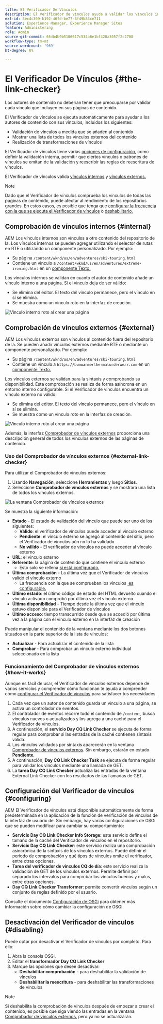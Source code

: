 ```yaml
---
title: El Verificador De Vínculos
description: El Verificador de vínculos ayuda a validar los vínculos internos y externos y permite la reescritura de vínculos.
exl-id: 8ec4c399-b192-46fd-be77-3f49b83ce711
solution: Experience Manager, Experience Manager Sites
feature: Administering
role: Admin
source-git-commit: 66db4b0b5106617c534b6e1bf428a3057f2c2708
workflow-type: tm+mt
source-wordcount: '969'
ht-degree: 0%

---
```


# El Verificador De Vínculos {#the-link-checker}

Los autores de contenido no deberían tener que preocuparse por validar cada vínculo que incluyen en sus páginas de contenido.

El Verificador de vínculos se ejecuta automáticamente para ayudar a los autores de contenido con sus vínculos, incluidos los siguientes:

* Validación de vínculos a medida que se añaden al contenido
* Mostrar una lista de todos los vínculos externos del contenido
* Realización de transformaciones de vínculos

El Verificador de vínculos tiene varias [opciones de configuración](#configuring), como definir la validación interna, permitir que ciertos vínculos o patrones de vínculos se omitan de la validación y reescribir las reglas de reescritura de vínculos.

El Verificador de vínculos valida [vínculos internos](#internal) y [vínculos externos.](#external)

>[!NOTE]
>
>Dado que el Verificador de vínculos comprueba los vínculos de todas las páginas de contenido, puede afectar al rendimiento de los repositorios grandes. En estos casos, es posible que tenga que [configurar la frecuencia con la que se ejecuta el Verificador de vínculos](#configuring) o [deshabilitarlo.](#disabling)

## Comprobación de vínculos internos {#internal}

AEM Los vínculos internos son vínculos a otro contenido del repositorio de la. Los vínculos internos se pueden agregar utilizando el selector de rutas en RTE o utilizando un componente personalizado. Por ejemplo:

* Su página `/content/wknd/us/en/adventures/ski-touring.html`
* Contiene un vínculo a `/content/wknd/us/en/adventures/extreme-ironing.html` en un [componente Texto.](https://experienceleague.adobe.com/docs/experience-manager-core-components/using/components/text.html?lang=es)

Los vínculos internos se validan en cuanto el autor de contenido añade un vínculo interno a una página. Si el vínculo deja de ser válido:

* Se elimina del editor. El texto del vínculo permanece, pero el vínculo en sí se elimina.
* Se muestra como un vínculo roto en la interfaz de creación.

![Vínculo interno roto al crear una página](assets/link-checker-invalid-link-internal.png)

## Comprobación de vínculos externos {#external}

AEM Los vínculos externos son vínculos al contenido fuera del repositorio de la. Se pueden añadir vínculos externos mediante RTE o mediante un componente personalizado. Por ejemplo:

* Su página `/content/wknd/us/en/adventures/ski-touring.html`
* Contiene un vínculo a `https://bunwarmerthermalunderwear.com` en un [componente Texto.](https://experienceleague.adobe.com/docs/experience-manager-core-components/using/components/text.html?lang=es)

Los vínculos externos se validan para la sintaxis y comprobando su disponibilidad. Esta comprobación se realiza de forma asíncrona en un entorno interno configurable. Si el Verificador de vínculos encuentra un vínculo externo no válido:

* Se elimina del editor. El texto del vínculo permanece, pero el vínculo en sí se elimina.
* Se muestra como un vínculo roto en la interfaz de creación.

![Vínculo interno roto al crear una página](assets/link-checker-invalid-link-external.png)

Además, la interfaz [Comprobador de vínculos externos](#external-link-checker) proporciona una descripción general de todos los vínculos externos de las páginas de contenido.

### Uso del Comprobador de vínculos externos {#external-link-checker}

Para utilizar el Comprobador de vínculos externos:

1. Usando **Navegación**, seleccione **Herramientas** y luego **Sitios**.
1. Seleccione **Comprobador de vínculos externos** y se mostrará una lista de todos los vínculos externos.

![La ventana Comprobador de vínculos externos](assets/external-link-checker.png)

Se muestra la siguiente información:

* **Estado** - El estado de validación del vínculo que puede ser uno de los siguientes:
   * **Válido**: el verificador de vínculos puede acceder al vínculo externo
   * **Pendiente**: el vínculo externo se agregó al contenido del sitio, pero el Verificador de vínculos aún no lo ha validado
   * **No válido** - El verificador de vínculos no puede acceder al vínculo externo
* **URL**: el vínculo externo
* **Referente**: la página de contenido que contiene el vínculo externo
   * Esto solo se rellena [si está configurado.](#configuring)
* **Última comprobación** - La última vez que el Verificador de vínculos validó el vínculo externo
   * La frecuencia con la que se comprueban los vínculos [&#x200B; es configurable.](#configuring)
* **Último estado**: el último código de estado del HTML devuelto cuando el vínculo activado comprobó por última vez el vínculo externo
* **Última disponibilidad** - Tiempo desde la última vez que el vínculo estuvo disponible para el Verificador de vínculos
* **Último acceso**: tiempo transcurrido desde que se accedió por última vez a la página con el vínculo externo en la interfaz de creación

Puede manipular el contenido de la ventana mediante los dos botones situados en la parte superior de la lista de vínculos:

* **Actualizar** - Para actualizar el contenido de la lista
* **Comprobar** - Para comprobar un vínculo externo individual seleccionado en la lista

### Funcionamiento del Comprobador de vínculos externos {#how-it-works}

Aunque es fácil de usar, el Verificador de vínculos externos depende de varios servicios y comprender cómo funcionan te ayuda a comprender cómo [configurar el Verificador de vínculos](#configuring) para satisfacer tus necesidades.

1. Cada vez que un autor de contenido guarda un vínculo a una página, se activa un controlador de eventos.
1. El controlador de eventos recorre todo el contenido de `/content`, busca vínculos nuevos o actualizados y los agrega a una caché para el Verificador de vínculos.
1. A continuación, el **servicio Day CQ Link Checker** se ejecuta de forma regular para comprobar si las entradas de la caché contienen sintaxis válida.
1. Los vínculos validados por sintaxis aparecerán en la ventana [Comprobador de vínculos externos](#external-link-checker). Sin embargo, estarán en estado **Pendiente**.
1. A continuación, **Day CQ Link Checker Task** se ejecuta de forma regular para validar los vínculos mediante una llamada de GET.
1. La **tarea Day CQ Link Checker** actualiza las entradas de la ventana External Link Checker con los resultados de las llamadas de GET.

## Configuración del Verificador de vínculos {#configuring}

AEM El Verificador de vínculos está disponible automáticamente de forma predeterminada en la aplicación de la función de verificación de vínculos de la interfaz de usuario de. Sin embargo, hay varias configuraciones de OSGi que se pueden modificar para cambiar su comportamiento:

* **Servicio Day CQ Link Checker Info Storage**: este servicio define el tamaño de la caché del Verificador de vínculos en el repositorio.
* **Servicio Day CQ Link Checker**: este servicio realiza una comprobación asincrónica de la sintaxis de los vínculos externos. Puede definir el periodo de comprobación y qué tipos de vínculos omite el verificador, entre otras opciones.
* **Tarea del verificador de vínculos CQ de día**: este servicio realiza la validación de GET de los vínculos externos. Permite definir por separado los intervalos para comprobar los vínculos buenos y malos, entre otras opciones.
* **Day CQ Link Checker Transformer**: permite convertir vínculos según un conjunto de reglas definido por el usuario.

Consulte el documento [Configuración de OSGi](/help/sites-deploying/osgi-configuration-settings.md) para obtener más información sobre cómo cambiar la configuración de OSGi.

## Desactivación del Verificador de vínculos {#disabling}

Puede optar por desactivar el Verificador de vínculos por completo. Para ello:

1. Abra la consola OSGi.
1. Editar el **transformador Day CQ Link Checker**
1. Marque las opciones que desee desactivar:
   * **Deshabilitar comprobación** - para deshabilitar la validación de vínculos
   * **Deshabilitar la reescritura** - para deshabilitar las transformaciones de vínculos

>[!NOTE]
>
>Si deshabilita la comprobación de vínculos después de empezar a crear el contenido, es posible que siga viendo las entradas en la ventana [Comprobador de vínculos externos](#external-link-checker), pero ya no se actualizarán.
